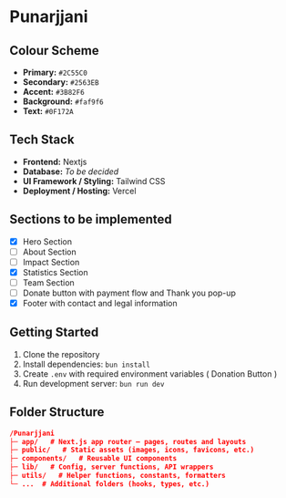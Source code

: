 # Punarjjani

## Colour Scheme

* **Primary:** `#2C55C0`   <!-- Softer royal blue -->
* **Secondary:** `#2563EB` <!-- Bright blue -->
* **Accent:** `#3B82F6`    <!-- Standard blue (medium) -->
* **Background:** `#faf9f6` <!-- Pure white -->
* **Text:** `#0F172A`      <!-- Deep navy/near-black -->

## Tech Stack

* **Frontend:** Nextjs
* **Database:** *To be decided*
* **UI Framework / Styling:** Tailwind CSS
* **Deployment / Hosting:** Vercel

## Sections to be implemented

- [x] Hero Section
- [ ] About Section
- [ ] Impact Section
- [x] Statistics Section
- [ ] Team Section
- [ ] Donate button with payment flow and Thank you pop-up
- [x] Footer with contact and legal information

## Getting Started

1. Clone the repository
2. Install dependencies: `bun install`
3. Create `.env` with required environment variables ( Donation Button )
4. Run development server: `bun run dev`

## Folder Structure

```json
/Punarjjani
├─ app/   # Next.js app router — pages, routes and layouts
├─ public/   # Static assets (images, icons, favicons, etc.)
├─ components/   # Reusable UI components
├─ lib/   # Config, server functions, API wrappers
├─ utils/   # Helper functions, constants, formatters
└─ ...  # Additional folders (hooks, types, etc.)
```
